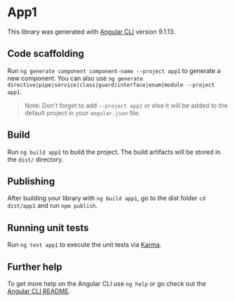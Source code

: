 # App1

This library was generated with [Angular CLI](https://github.com/angular/angular-cli) version 9.1.13.

## Code scaffolding

Run `ng generate component component-name --project app1` to generate a new component. You can also use `ng generate directive|pipe|service|class|guard|interface|enum|module --project app1`.
> Note: Don't forget to add `--project app1` or else it will be added to the default project in your `angular.json` file. 

## Build

Run `ng build app1` to build the project. The build artifacts will be stored in the `dist/` directory.

## Publishing

After building your library with `ng build app1`, go to the dist folder `cd dist/app1` and run `npm publish`.

## Running unit tests

Run `ng test app1` to execute the unit tests via [Karma](https://karma-runner.github.io).

## Further help

To get more help on the Angular CLI use `ng help` or go check out the [Angular CLI README](https://github.com/angular/angular-cli/blob/master/README.md).
